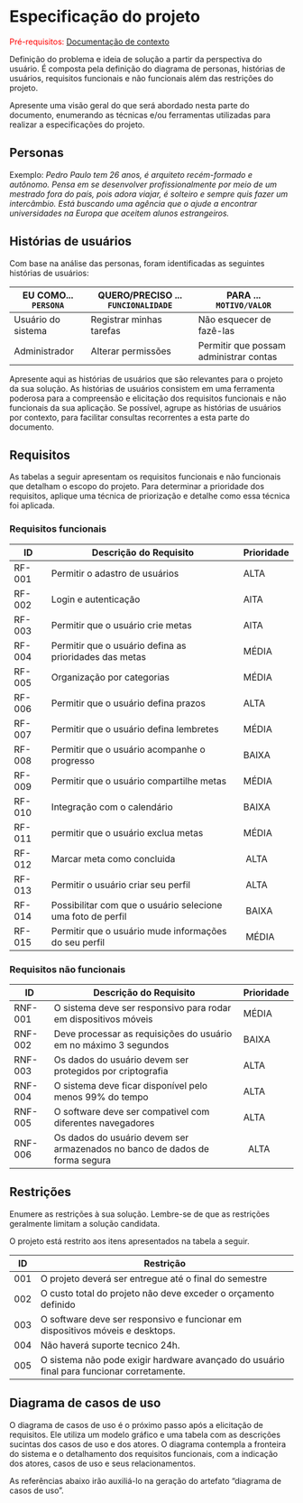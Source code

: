 # Especificação do projeto

<span style="color:red">Pré-requisitos: <a href="01-Contexto.md"> Documentação de contexto</a></span>

Definição do problema e ideia de solução a partir da perspectiva do usuário. É composta pela definição do  diagrama de personas, histórias de usuários, requisitos funcionais e não funcionais além das restrições do projeto.

Apresente uma visão geral do que será abordado nesta parte do documento, enumerando as técnicas e/ou ferramentas utilizadas para realizar a especificações do projeto.

## Personas

Exemplo: _Pedro Paulo tem 26 anos, é arquiteto recém-formado e autônomo. Pensa em se desenvolver profissionalmente por meio de um mestrado fora do país, pois adora viajar, é solteiro e sempre quis fazer um intercâmbio. Está buscando uma agência que o ajude a encontrar universidades na Europa que aceitem alunos estrangeiros._

## Histórias de usuários

Com base na análise das personas, foram identificadas as seguintes histórias de usuários:

|EU COMO... `PERSONA`| QUERO/PRECISO ... `FUNCIONALIDADE` |PARA ... `MOTIVO/VALOR`                 |
|--------------------|------------------------------------|----------------------------------------|
|Usuário do sistema  | Registrar minhas tarefas           | Não esquecer de fazê-las               |
|Administrador       | Alterar permissões                 | Permitir que possam administrar contas |

Apresente aqui as histórias de usuários que são relevantes para o projeto da sua solução. As histórias de usuários consistem em uma ferramenta poderosa para a compreensão e elicitação dos requisitos funcionais e não funcionais da sua aplicação. Se possível, agrupe as histórias de usuários por contexto, para facilitar consultas recorrentes a esta parte do documento.

## Requisitos

As tabelas a seguir apresentam os requisitos funcionais e não funcionais que detalham o escopo do projeto. Para determinar a prioridade dos requisitos, aplique uma técnica de priorização e detalhe como essa técnica foi aplicada.

### Requisitos funcionais

|ID    | Descrição do Requisito  | Prioridade |
|------|-----------------------------------------|----|
|RF-001| Permitir o adastro de usuários   | ALTA |
|RF-002| Login e autenticação   | AlTA |
|RF-003| Permitir que o usuário crie metas   | AlTA |
|RF-004| Permitir que o usuário defina as prioridades das metas  | MÉDIA |
|RF-005| Organização por categorias   | MÉDIA |
|RF-006| Permitir que o usuário defina prazos   | ALTA |
|RF-007| Permitir que o usuário defina lembretes   | MÉDIA |
|RF-008| Permitir que o usuário acompanhe o progresso   | BAIXA |
|RF-009| Permitir que o usuário compartilhe metas   | MÉDIA |
|RF-010| Integração com o calendário  | BAIXA |
|RF-011| permitir que o usuário exclua metas   | MÉDIA |
|RF-012| Marcar meta como concluida   | ALTA |
|RF-013| Permitir o usuário criar seu perfil   | ALTA |
|RF-014| Possibilitar com que o usuário selecione uma foto de perfil   | BAIXA |
|RF-015| Permitir que o usuário mude informações do seu perfil   | MÉDIA |

### Requisitos não funcionais

ID     | Descrição do Requisito  |Prioridade |
|-------|-------------------------|----|
|RNF-001| O sistema deve ser responsivo para rodar em dispositivos móveis | MÉDIA | 
|RNF-002| Deve processar as requisições do usuário em no máximo 3 segundos |  BAIXA | 
|RNF-003| Os dados do usuário devem ser protegidos por criptografia |  ALTA |
|RNF-004| O sistema deve ficar disponível pelo menos 99% do tempo |  ALTA |
|RNF-005| O software deve ser compativel com diferentes navegadores |  ALTA |
|RNF-006| Os dados do usuário devem ser armazenados no banco de dados de forma segura |  ALTA |



## Restrições

Enumere as restrições à sua solução. Lembre-se de que as restrições geralmente limitam a solução candidata.

O projeto está restrito aos itens apresentados na tabela a seguir.

|ID| Restrição                                             |
|--|-------------------------------------------------------|
|001| O projeto deverá ser entregue até o final do semestre |
|002| O custo total do projeto não deve exceder o orçamento definido|
|003| O software deve ser responsivo e funcionar em dispositivos móveis e desktops.|
|004| Não haverá suporte tecnico 24h.|
|005|O sistema não pode exigir hardware avançado do usuário final para funcionar corretamente.|

## Diagrama de casos de uso

O diagrama de casos de uso é o próximo passo após a elicitação de requisitos. Ele utiliza um modelo gráfico e uma tabela com as descrições sucintas dos casos de uso e dos atores. O diagrama contempla a fronteira do sistema e o detalhamento dos requisitos funcionais, com a indicação dos atores, casos de uso e seus relacionamentos.

As referências abaixo irão auxiliá-lo na geração do artefato “diagrama de casos de uso”.
